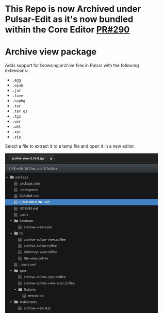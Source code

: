# This Repo is now Archived under Pulsar-Edit as it's now bundled within the Core Editor [PR#290](https://github.com/pulsar-edit/pulsar/pull/290)

# Archive view package

Adds support for browsing archive files in Pulsar with the following extensions:

* `.egg`
* `.epub`
* `.jar`
* `.love`
* `.nupkg`
* `.tar`
* `.tar.gz`
* `.tgz`
* `.war`
* `.whl`
* `.xpi`
* `.zip`

Select a file to extract it to a temp file and open it in a new editor.

![](./resources/preview.png)
